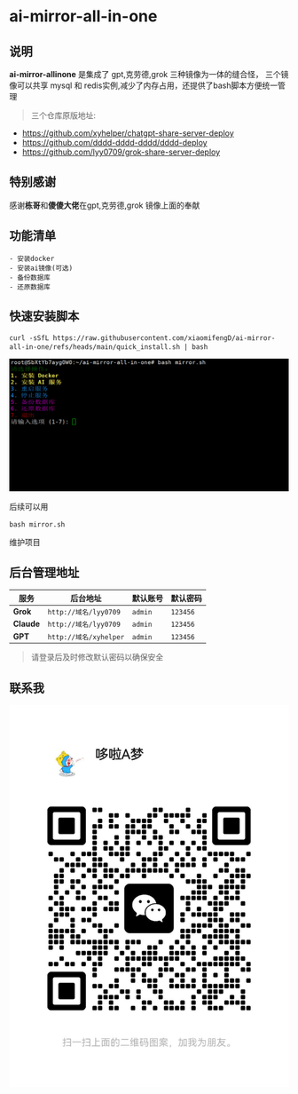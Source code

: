 # ai-mirror-all-in-one
## 说明
**ai-mirror-allinone** 是集成了  gpt,克劳德,grok 三种镜像为一体的缝合怪，
三个镜像可以共享 mysql 和 redis实例,减少了内存占用，还提供了bash脚本方便统一管理

> 三个仓库原版地址:
- https://github.com/xyhelper/chatgpt-share-server-deploy
- https://github.com/dddd-dddd-dddd/dddd-deploy
- https://github.com/lyy0709/grok-share-server-deploy
## 特别感谢
感谢**栋哥**和**傻傻大佬**在gpt,克劳德,grok 镜像上面的奉献

## 功能清单
    - 安装docker
    - 安装ai镜像(可选)
    - 备份数据库
    - 还原数据库
## 快速安装脚本

```
curl -sSfL https://raw.githubusercontent.com/xiaomifengD/ai-mirror-all-in-one/refs/heads/main/quick_install.sh | bash
```
![使用界面](mirror.png)

后续可以用
```
bash mirror.sh
```
维护项目

## 后台管理地址

| 服务 | 后台地址 | 默认账号 | 默认密码 |
|------|---------|---------|---------|
| **Grok** | `http://域名/lyy0709` | `admin` | `123456` |
| **Claude** | `http://域名/lyy0709` | `admin` | `123456` |
| **GPT** | `http://域名/xyhelper` | `admin` | `123456` |

> 请登录后及时修改默认密码以确保安全

## 联系我
![](https://raw.githubusercontent.com/xiaomifengD/xiaomifengD/refs/heads/main/img/contactme.jpg)